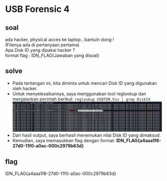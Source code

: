 # USB Forensic 4
## soal
ada hacker, physical acces ke laptop.. bantuin dong ! \
(Filenya ada di pertanyaan pertama) \
Apa Disk ID yang dipakai hacker ? \
format flag : IDN_FLAG{Jawaban yang disoal}

## solve
- Pada tantangan ini, kita diminta untuk mencari Disk ID yang digunakan oleh hacker.
- Untuk menyelesaikannya, saya menggunakan tool reglookup dan menjalankan perintah berikut: ```reglookup USBTOR.hiv | grep DiskId```
  ![alt text](<images/USB Forensic 4/image.png>)
- Dari hasil output, saya berhasil menemukan nilai Disk ID yang dimaksud.
- Kemudian, saya memasukkan flag dengan format: **IDN_FLAG{a4aaa1f8-27d0-11f0-a0ac-000c2979b63d}**

## flag
IDN_FLAG{a4aaa1f8-27d0-11f0-a0ac-000c2979b63d}